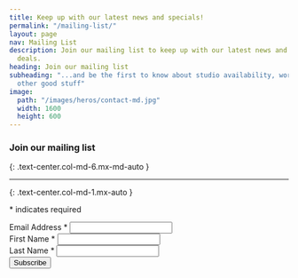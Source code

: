 ```yaml
---
title: Keep up with our latest news and specials!
permalink: "/mailing-list/"
layout: page
nav: Mailing List
description: Join our mailing list to keep up with our latest news and access specials
  deals.
heading: Join our mailing list
subheading: "...and be the first to know about studio availability, worshops, and
  other good stuff"
image:
  path: "/images/heros/contact-md.jpg"
  width: 1600
  height: 600
---
```


### Join our mailing list
{: .text-center.col-md-6.mx-md-auto }

---
{: .text-center.col-md-1.mx-auto }

<div class="col-md-8 mx-md-auto">

<!-- Begin Mailchimp Signup Form -->
<div id="mc_embed_signup">
<form action="https://deskandstudio.us16.list-manage.com/subscribe/post?u=d0e4c867dec811a28e6e98606&amp;id=1aa582eba0" method="post" id="mc-embedded-subscribe-form" name="mc-embedded-subscribe-form" class="validate" target="_blank" novalidate>
    <div id="mc_embed_signup_scroll">
  <!-- <h2>Subscribe</h2> -->
<div class="indicates-required"><p><span class="asterisk">*</span> indicates required</p></div>
<div class="form-group">
  <label for="mce-EMAIL">Email Address  <span class="asterisk">*</span>
</label>
  <input type="email" value="" name="EMAIL" class="required email form-control" id="mce-EMAIL">
</div>
<div class="form-group">
  <label for="mce-FNAME">First Name  <span class="asterisk">*</span>
</label>
  <input type="text" value="" name="FNAME" class="required form-control" id="mce-FNAME">
</div>
<div class="form-group">
  <label for="mce-LNAME">Last Name  <span class="asterisk">*</span>
</label>
  <input type="text" value="" name="LNAME" class="required form-control" id="mce-LNAME">
</div>
  <div id="mce-responses" class="clear">
    <div class="response" id="mce-error-response" style="display:none"></div>
    <div class="response" id="mce-success-response" style="display:none"></div>
  </div>    <!-- real people should not fill this in and expect good things - do not remove this or risk form bot signups -->
    <div style="position: absolute; left: -5000px;" aria-hidden="true"><input type="text" name="b_d0e4c867dec811a28e6e98606_1aa582eba0" tabindex="-1" value=""></div>
    <div class="clear"><input type="submit" value="Subscribe" name="subscribe" id="mc-embedded-subscribe" class="button btn btn-primary"></div>
    </div>
</form>
</div>

<!--End mc_embed_signup-->

</div>
